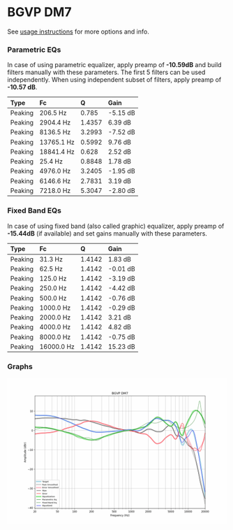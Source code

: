 # BGVP DM7
See [usage instructions](https://github.com/jaakkopasanen/AutoEq#usage) for more options and info.

### Parametric EQs
In case of using parametric equalizer, apply preamp of **-10.59dB** and build filters manually
with these parameters. The first 5 filters can be used independently.
When using independent subset of filters, apply preamp of **-10.57 dB**.

| Type    | Fc         |      Q | Gain     |
|:--------|:-----------|:-------|:---------|
| Peaking | 206.5 Hz   | 0.785  | -5.15 dB |
| Peaking | 2904.4 Hz  | 1.4357 | 6.39 dB  |
| Peaking | 8136.5 Hz  | 3.2993 | -7.52 dB |
| Peaking | 13765.1 Hz | 0.5992 | 9.76 dB  |
| Peaking | 18841.4 Hz | 0.628  | 2.52 dB  |
| Peaking | 25.4 Hz    | 0.8848 | 1.78 dB  |
| Peaking | 4976.0 Hz  | 3.2405 | -1.95 dB |
| Peaking | 6146.6 Hz  | 2.7831 | 3.19 dB  |
| Peaking | 7218.0 Hz  | 5.3047 | -2.80 dB |

### Fixed Band EQs
In case of using fixed band (also called graphic) equalizer, apply preamp of **-15.44dB**
(if available) and set gains manually with these parameters.

| Type    | Fc         |      Q | Gain     |
|:--------|:-----------|:-------|:---------|
| Peaking | 31.3 Hz    | 1.4142 | 1.83 dB  |
| Peaking | 62.5 Hz    | 1.4142 | -0.01 dB |
| Peaking | 125.0 Hz   | 1.4142 | -3.19 dB |
| Peaking | 250.0 Hz   | 1.4142 | -4.42 dB |
| Peaking | 500.0 Hz   | 1.4142 | -0.76 dB |
| Peaking | 1000.0 Hz  | 1.4142 | -0.29 dB |
| Peaking | 2000.0 Hz  | 1.4142 | 3.21 dB  |
| Peaking | 4000.0 Hz  | 1.4142 | 4.82 dB  |
| Peaking | 8000.0 Hz  | 1.4142 | -0.75 dB |
| Peaking | 16000.0 Hz | 1.4142 | 15.23 dB |

### Graphs
![](./BGVP%20DM7.png)